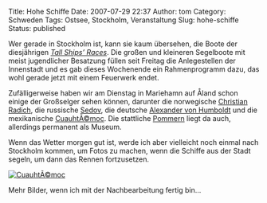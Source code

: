 Title: Hohe Schiffe
Date: 2007-07-29 22:37
Author: tom
Category: Schweden
Tags: Ostsee, Stockholm, Veranstaltung
Slug: hohe-schiffe
Status: published

Wer gerade in Stockholm ist, kann sie kaum übersehen, die Boote der
diesjährigen [*Tall Ships’ Races*](http://www.tsr07.se/). Die großen und
kleineren Segelboote mit meist jugendlicher Besatzung füllen seit
Freitag die Anlegestellen der Innenstadt und es gab dieses Wochenende
ein Rahmenprogramm dazu, das wohl gerade jetzt mit einem Feuerwerk
endet.

Zufälligerweise haben wir am Dienstag in Mariehamn auf Åland schon
einige der Großselger sehen können, darunter die norwegische [Christian
Radich](http://de.wikipedia.org/wiki/Christian_Radich), die russische
[Sedov](http://de.wikipedia.org/wiki/Sedov), die deutsche [Alexander von
Humboldt](http://de.wikipedia.org/wiki/Alexander_von_Humboldt_(Schiff))
und die mexikanische
[CuauhtÃ©moc](http://de.wikipedia.org/wiki/Cuauht%C3%A9moc_%28Schiff%29).
Die stattliche [Pommern](http://de.wikipedia.org/wiki/Pommern_(Schiff))
liegt da auch, allerdings permanent als Museum.

Wenn das Wetter morgen gut ist, werde ich aber vielleicht noch einmal
nach Stockholm kommen, um Fotos zu machen, wenn die Schiffe aus der
Stadt segeln, um dann das Rennen fortzusetzen.

[![CuauhtÃ©moc](http://www.fiket.de/pic/mexiboat_s.jpg "CuauhtÃ©moc")](http://www.fiket.de/pic/mexiboat_l.jpg)

Mehr Bilder, wenn ich mit der Nachbearbeitung fertig bin…

